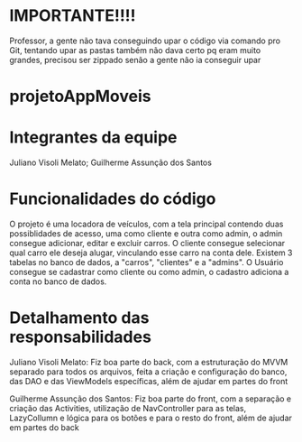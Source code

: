 # IMPORTANTE!!!!
Professor, a gente não tava conseguindo upar o código via comando pro Git, tentando upar as pastas também não dava certo pq eram muito grandes, precisou ser zippado senão a gente não ia conseguir upar

# projetoAppMoveis
# Integrantes da equipe
Juliano Visoli Melato;
Guilherme Assunção dos Santos

# Funcionalidades do código
O projeto é uma locadora de veículos, com a tela principal contendo duas possiblidades de acesso, uma como cliente e outra como admin, o admin consegue adicionar, editar e excluir carros. O cliente consegue selecionar qual carro ele deseja alugar, vinculando esse carro na conta dele. Existem 3 tabelas no banco de dados, a "carros", "clientes" e a "admins". O Usuário consegue se cadastrar como cliente ou como admin, o cadastro adiciona a conta no banco de dados.

# Detalhamento das responsabilidades
Juliano Visoli Melato: Fiz boa parte do back, com a estruturação do MVVM separado para todos os arquivos, feita a criação e configuração do banco, das DAO e das ViewModels específicas, além de ajudar em partes do front

Guilherme Assunção dos Santos: Fiz boa parte do front, com a separação e criação das Activities, utilização de NavController para as telas, LazyCollumn e lógica para os botões e para o resto do front, além de ajudar em partes do back
